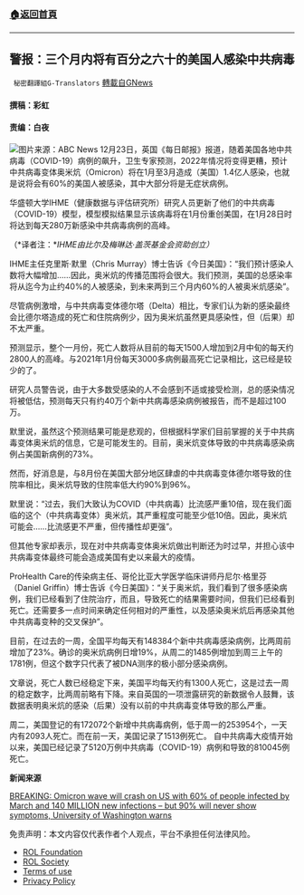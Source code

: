 ###  [:house:返回首頁](https://github.com/ourhimalayas/txt)
---


## 警报：三个月内将有百分之六十的美国人感染中共病毒
` 秘密翻譯組G-Translators` [轉載自GNews](https://gnews.org/zh-hans/1782908/)

#### 撰稿：彩虹       

#### 责编：白夜
![](https://assets.gnews.org/wp-content/uploads/2021/12/image-1225.png)图片来源：ABC News
12月23日，英国《每日邮报》报道，随着美国各地中共病毒（COVID-19）病例的飙升，卫生专家预测，2022年情况将变得更糟，预计中共病毒变体奥米炕（Omicron）将在1月至3月造成（美国）1.4亿人感染，也就是说将会有60%的美国人被感染，其中大部分将是无症状病例。

华盛顿大学IHME（健康数据与评估研究所）研究人员更新了他们的中共病毒（COVID-19）模型，模型模拟结果显示该病毒将在1月份重创美国，在1月28日时将达到每天280万新感染中共病毒病例的高峰。

（*译者注：**IHME由比尔及梅琳达·盖茨基金会资助创立）*

IHME主任克里斯·默里（Chris Murray）博士告诉《今日美国》：“我们预计感染人数将大幅增加……因此，奥米炕的传播范围将会很大。我们预测，美国的总感染率将从迄今为止约40%的人被感染，到未来两到三个月内60%的人被奥米炕感染”。

尽管病例激增，与中共病毒变体德尔塔（Delta）相比，专家们认为新的感染最终会比德尔塔造成的死亡和住院病例少，因为奥米炕虽然更具感染性，但（后果）却不太严重。

预测显示，整个一月份，死亡人数将从目前的每天1500人增加到2月中旬的每天约2800人的高峰。与2021年1月份每天3000多病例最高死亡记录相比，这已经是较少的了。

研究人员警告说，由于大多数受感染的人不会感到不适或接受检测，总的感染情况将被低估，预测每天只有约40万个新中共病毒感染病例被报告，而不是超过100万。

默里说，虽然这个预测结果可能是悲观的，但根据科学家们目前掌握的关于中共病毒变体奥米炕的信息，它是可能发生的。目前，奥米炕变体导致的中共病毒感染病例占美国新病例的73%。

然而，好消息是，与8月份在美国大部分地区肆虐的中共病毒变体德尔塔导致的住院率相比，奥米炕导致的住院率低大约90%到96%。

默里说：“过去，我们大致认为COVID（中共病毒）比流感严重10倍，现在我们面临的这个（中共病毒变体）奥米炕，其严重程度可能至少低10倍。因此，奥米炕可能会……比流感更不严重，但传播性却更强”。

但其他专家却表示，现在对中共病毒变体奥米炕做出判断还为时过早，并担心该中共病毒变体最终可能会造成美国有史以来最大的疫情。

ProHealth Care的传染病主任、哥伦比亚大学医学临床讲师丹尼尔·格里芬（Daniel Griffin）博士告诉《今日美国》：“关于奥米炕，我们看到了很多感染病例，我们已经看到了住院治疗，而且，导致死亡的结果需要时间，但我们已经看到死亡。还需要多一点时间来确定任何相对的严重性，以及感染奥米炕后再感染其他中共病毒变种的交叉保护”。

目前，在过去的一周，全国平均每天有148384个新中共病毒感染病例，比两周前增加了23%。确诊的奥米炕病例日增19%，从周二的1485例增加到周三上午的1781例，但这个数字只代表了被DNA测序的极小部分感染病例。

文章说，死亡人数已经稳定下来，美国平均每天约有1300人死亡，这是过去一周的稳定数字，比两周前略有下降。来自英国的一项泄露研究的新数据令人鼓舞，该数据表明奥米炕的感染（后果）没有以前的中共病毒变体导致的那么严重。

周二，美国登记的有172072个新增中共病毒病例，低于周一的253954个，一天内有2093人死亡。而在前一天，美国记录了1513例死亡。 自中共病毒大疫情开始以来，美国已经记录了5120万例中共病毒（COVID-19）病例和导致的810045例死亡。



**新闻来源**

[BREAKING: Omicron wave will crash on US with 60% of people infected by March and 140 MILLION new infections – but 90% will never show symptoms, University of Washington warns](https://www.dailymail.co.uk/news/article-10337845/Enormous-spread-Omicron-cause-140-MILLION-new-infections-January-1-March-1.html)



 

免责声明：本文内容仅代表作者个人观点，平台不承担任何法律风险。

- [ROL Foundation](https://rolfoundation.org/)
- [ROL Society](https://rolsociety.org/)
- [Terms of use](https://gnews.org/terms-of-use-3/)
- [Privacy Policy](https://gnews.org/privacy-policy/)
